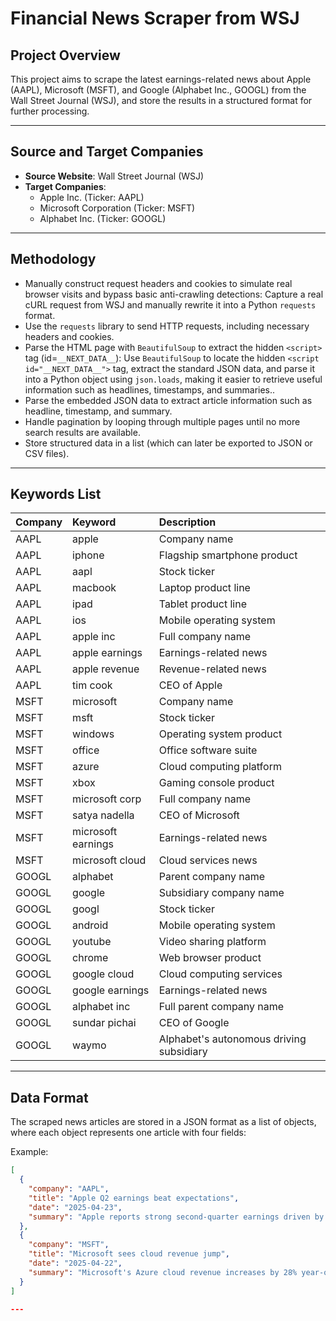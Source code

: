 # Financial News Scraper from WSJ

## Project Overview

This project aims to scrape the latest earnings-related news about Apple (AAPL), Microsoft (MSFT), and Google (Alphabet Inc., GOOGL) from the Wall Street Journal (WSJ), and store the results in a structured format for further processing.

---

## Source and Target Companies

- **Source Website**: Wall Street Journal (WSJ)
- **Target Companies**:
  - Apple Inc. (Ticker: AAPL)
  - Microsoft Corporation (Ticker: MSFT)
  - Alphabet Inc. (Ticker: GOOGL)

---

## Methodology

- Manually construct request headers and cookies to simulate real browser visits and bypass basic anti-crawling detections: Capture a real cURL request from WSJ and manually rewrite it into a Python `requests` format.
- Use the `requests` library to send HTTP requests, including necessary headers and cookies.
- Parse the HTML page with `BeautifulSoup` to extract the hidden `<script>` tag (id=`__NEXT_DATA__`): Use `BeautifulSoup` to locate the hidden `<script id="__NEXT_DATA__">` tag, extract the standard JSON data, and parse it into a Python object using `json.loads`, making it easier to retrieve useful information such as headlines, timestamps, and summaries..
- Parse the embedded JSON data to extract article information such as headline, timestamp, and summary.
- Handle pagination by looping through multiple pages until no more search results are available.
- Store structured data in a list (which can later be exported to JSON or CSV files).


---

## Keywords List

| Company | Keyword | Description |
|:--------|:--------|:------------|
| AAPL | apple | Company name |
| AAPL | iphone | Flagship smartphone product |
| AAPL | aapl | Stock ticker |
| AAPL | macbook | Laptop product line |
| AAPL | ipad | Tablet product line |
| AAPL | ios | Mobile operating system |
| AAPL | apple inc | Full company name |
| AAPL | apple earnings | Earnings-related news |
| AAPL | apple revenue | Revenue-related news |
| AAPL | tim cook | CEO of Apple |
| MSFT | microsoft | Company name |
| MSFT | msft | Stock ticker |
| MSFT | windows | Operating system product |
| MSFT | office | Office software suite |
| MSFT | azure | Cloud computing platform |
| MSFT | xbox | Gaming console product |
| MSFT | microsoft corp | Full company name |
| MSFT | satya nadella | CEO of Microsoft |
| MSFT | microsoft earnings | Earnings-related news |
| MSFT | microsoft cloud | Cloud services news |
| GOOGL | alphabet | Parent company name |
| GOOGL | google | Subsidiary company name |
| GOOGL | googl | Stock ticker |
| GOOGL | android | Mobile operating system |
| GOOGL | youtube | Video sharing platform |
| GOOGL | chrome | Web browser product |
| GOOGL | google cloud | Cloud computing services |
| GOOGL | google earnings | Earnings-related news |
| GOOGL | alphabet inc | Full parent company name |
| GOOGL | sundar pichai | CEO of Google |
| GOOGL | waymo | Alphabet's autonomous driving subsidiary |

---

## Data Format

The scraped news articles are stored in a JSON format as a list of objects, where each object represents one article with four fields:

Example:
```json
[
  {
    "company": "AAPL",
    "title": "Apple Q2 earnings beat expectations",
    "date": "2025-04-23",
    "summary": "Apple reports strong second-quarter earnings driven by iPhone sales."
  },
  {
    "company": "MSFT",
    "title": "Microsoft sees cloud revenue jump",
    "date": "2025-04-22",
    "summary": "Microsoft's Azure cloud revenue increases by 28% year-over-year."
  }
]

---

